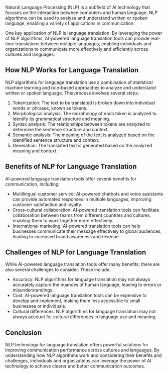 

Natural Language Processing (NLP) is a subfield of AI technology that focuses on the interaction between computers and human language. NLP algorithms can be used to analyze and understand written or spoken language, enabling a variety of applications in communication.

One key application of NLP is language translation. By leveraging the power of NLP algorithms, AI-powered language translation tools can provide real-time translations between multiple languages, enabling individuals and organizations to communicate more effectively and efficiently across cultures and languages.

How NLP Works for Language Translation
--------------------------------------

NLP algorithms for language translation use a combination of statistical machine learning and rule-based approaches to analyze and understand written or spoken language. This process involves several steps:

1. Tokenization: The text to be translated is broken down into individual words or phrases, known as tokens.
2. Morphological analysis: The morphology of each token is analyzed to identify its grammatical structure and meaning.
3. Syntax analysis: The relationships between tokens are analyzed to determine the sentence structure and context.
4. Semantic analysis: The meaning of the text is analyzed based on the identified sentence structure and context.
5. Generation: The translated text is generated based on the analyzed meaning and context.

Benefits of NLP for Language Translation
----------------------------------------

AI-powered language translation tools offer several benefits for communication, including:

* Multilingual customer service: AI-powered chatbots and voice assistants can provide automated responses in multiple languages, improving customer satisfaction and loyalty.
* Cross-cultural collaboration: AI-powered translation tools can facilitate collaboration between teams from different countries and cultures, enabling them to work together more effectively.
* International marketing: AI-powered translation tools can help businesses communicate their message effectively to global audiences, leading to increased brand awareness and revenue.

Challenges of NLP for Language Translation
------------------------------------------

While AI-powered language translation tools offer many benefits, there are also several challenges to consider. These include:

* Accuracy: NLP algorithms for language translation may not always accurately capture the nuances of human language, leading to errors or misunderstandings.
* Cost: AI-powered language translation tools can be expensive to develop and implement, making them less accessible to small businesses or individuals.
* Cultural differences: NLP algorithms for language translation may not always account for cultural differences in language use and meaning.

Conclusion
----------

NLP technology for language translation offers powerful solutions for improving communication performance across cultures and languages. By understanding how NLP algorithms work and considering their benefits and challenges, individuals and organizations can leverage the power of AI technology to achieve clearer and better communication outcomes.
